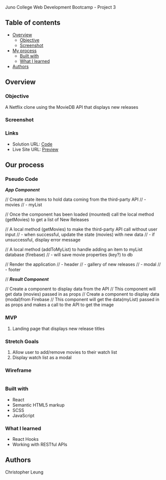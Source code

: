 Juno College Web Development Bootcamp - Project 3

## Table of contents

- [Overview](#overview)
  - [Objective](#the-challenge)
  - [Screenshot](#screenshot)
- [My process](#my-process)
  - [Built with](#built-with)
  - [What I learned](#what-i-learned)
- [Authors](#authors)

## Overview

### Objective

A Netflix clone using the MovieDB API that displays new releases

### Screenshot


### Links

- Solution URL: [Code]()
- Live Site URL: [Preview]()

## Our process
### Pseudo Code
***App Component***

// Create state items to hold data coming from the third-party API
// - movies
// - myList

// Once the component has been loaded (mounted) call the local method (getMovies) to get a list of New Releases

// A local method (getMovies) to make the third-party API call without user input
// - when successful, update the state (movies) with new data
// - if unsuccessful, display error message

// A local method (addToMyList) to handle adding an item to myList database (firebase)
// - will save movie properties (key?) to db


// Render the application
// - header
// - gallery of new releases
// - modal
// - footer

// ***Result Component***

// Create a component to display data from the API
// This component will get data (movies) passed in as props
// Create a component to display data (modal)from Firebase
// This component will get the data(myList) passed in as props and makes a call to the API to get the image


### MVP
1. Landing page that displays new release titles

### Stretch Goals
1. Allow user to add/remove movies to their watch list
2. Display watch list as a modal


### Wireframe
![]()


### Built with

- React
- Semantic HTML5 markup
- SCSS
- JavaScript

### What I learned

- React Hooks
- Working with RESTful APIs

## Authors

Christopher Leung